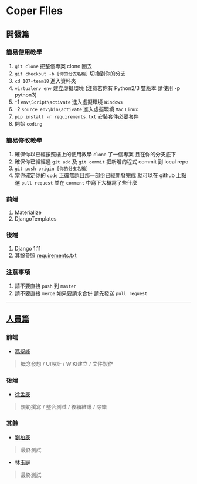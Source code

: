# Coper Files

## 開發篇

### 簡易使用教學
1. `git clone` 把整個專案 clone 回去
2. `git checkout -b [你的分支名稱]` 切換到你的分支
3. `cd 107-team18` 進入資料夾
4. `virtualenv env` 建立虛擬環境 (注意若你有 Python2/3 雙版本 請使用 -p python3)
5. -1 `env\Script\activate` 進入虛擬環境 `Windows`
5. -2 `source env\bin\activate` 進入虛擬環境 `Mac` `Linux`
6. `pip install -r requirements.txt` 安裝套件必要套件 
7. 開始 `coding`

### 簡易修改教學
1. 確保你以已經按照樓上的使用教學 `clone` 了一個專案 且在你的分支底下
2. 確保你已經經過 `git add` 及 `git commit` 把新增的程式 commit 到 local repo
3. `git push origin [你的分支名稱]`
4. 當你確定你的 `code` 正確無誤且那一部份已經開發完成 就可以在 github 上點選 `pull request` 並在 `comment` 中寫下大概寫了些什麼

### 前端
1. Materialize
2. DjangoTemplates

### 後端
1. Django 1.11
2. 其餘參照 [requirements.txt](requirements.txt)

### 注意事項
1. 請不要直接 `push` 到 `master`
2. 請不要直接 `merge` 如果要請求合併 請先發送 `pull request`

---

## [人員篇](https://github.com/NTUST/107-team18/graphs/contributors)

### 前端
* [馮聖峰](https://github.com/Fong0975)
> 概念發想 / UI設計 / WIKI建立 / 文件製作

### 後端
* [徐孟辰](https://github.com/sheiun)
> 規範撰寫 / 整合測試 / 後續維護 / 除錯

### 其餘
* [劉柏辰](https://github.com/EE91941387EE)
> 最終測試

* [林玉庭](https://github.com/0222826398)
> 最終測試